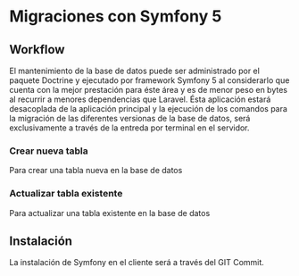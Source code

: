 # Migraciones con Symfony 5

## Workflow
El mantenimiento de la base de datos puede ser administrado por el paquete Doctrine y ejecutado por framework Symfony 5 al considerarlo que cuenta con la mejor prestación para éste área y es de menor peso en bytes al recurrir a menores dependencias que Laravel. Ésta aplicación estará desacoplada de la aplicación principal y la ejecución de los comandos para la migración de las diferentes versionas de la base de datos, será exclusivamente a través de la entreda por terminal en el servidor.

### Crear nueva tabla
Para crear una tabla nueva en la base de datos

### Actualizar tabla existente
Para actualizar una tabla existente en la base de datos

## Instalación
La instalación de Symfony en el cliente será a través del GIT Commit.
